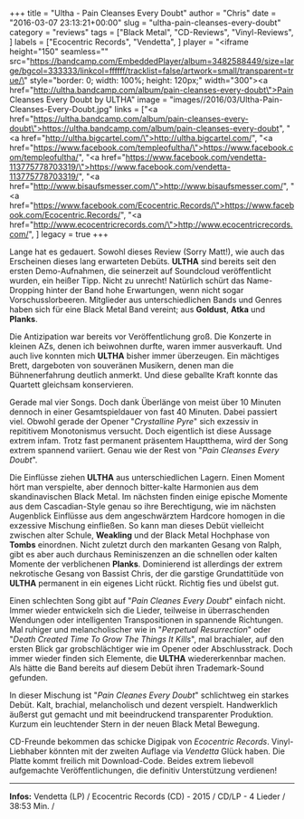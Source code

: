 +++
title = "Ultha - Pain Cleanses Every Doubt"
author = "Chris"
date = "2016-03-07 23:13:21+00:00"
slug = "ultha-pain-cleanses-every-doubt"
category = "reviews"
tags = ["Black Metal", "CD-Reviews", "Vinyl-Reviews", ]
labels = ["Ecocentric Records", "Vendetta", ]
player = "<iframe height=\"150\" seamless=\"\" src=\"https://bandcamp.com/EmbeddedPlayer/album=3482588449/size=large/bgcol=333333/linkcol=ffffff/tracklist=false/artwork=small/transparent=true/\" style=\"border: 0; width: 100%; height: 120px;\" width=\"300\"><a href=\"http://ultha.bandcamp.com/album/pain-cleanses-every-doubt\">Pain Cleanses Every Doubt by ULTHA</a></iframe>"
image = "images//2016/03/Ultha-Pain-Cleanses-Every-Doubt.jpg"
links = ["<a href=\"https://ultha.bandcamp.com/album/pain-cleanses-every-doubt\">https://ultha.bandcamp.com/album/pain-cleanses-every-doubt</a>", "<a href=\"http://ultha.bigcartel.com/\">http://ultha.bigcartel.com/</a>", "<a href=\"https://www.facebook.com/templeofultha/\">https://www.facebook.com/templeofultha/</a>", "<a href=\"https://www.facebook.com/vendetta-113775778703319/\">https://www.facebook.com/vendetta-113775778703319/</a>", "<a href=\"http://www.bisaufsmesser.com/\">http://www.bisaufsmesser.com/</a>", "<a href=\"https://www.facebook.com/Ecocentric.Records/\">https://www.facebook.com/Ecocentric.Records/</a>", "<a href=\"http://www.ecocentricrecords.com/\">http://www.ecocentricrecords.com/</a>", ]
legacy = true
+++

Lange hat es gedauert. Sowohl dieses Review (Sorry Matt!), wie auch das Erscheinen dieses lang erwarteten Debüts. **ULTHA** sind bereits seit den ersten Demo-Aufnahmen, die seinerzeit auf Soundcloud veröffentlicht wurden, ein heißer Tipp. Nicht zu unrecht! Natürlich schürt das Name-Dropping hinter der Band hohe Erwartungen, wenn nicht sogar Vorschusslorbeeren. Mitglieder aus unterschiedlichen Bands und Genres haben sich für eine Black Metal Band vereint; aus **Goldust**, **Atka** und **Planks**.

Die Antizipation war bereits vor Veröffentlichung groß. Die Konzerte in kleinen AZs, denen ich beiwohnen durfte, waren immer ausverkauft. Und auch live konnten mich **ULTHA** bisher immer überzeugen. Ein mächtiges Brett, dargeboten von souveränen Musikern, denen man die Bühnenerfahrung deutlich anmerkt. Und diese geballte Kraft konnte das Quartett gleichsam konservieren.

Gerade mal vier Songs. Doch dank Überlänge von meist über 10 Minuten dennoch in einer Gesamtspieldauer von fast 40 Minuten. Dabei passiert viel. Obwohl gerade der Opener "_Crystalline Pyre_" sich exzessiv in repititivem Monotonismus versucht. Doch eigentlich ist diese Aussage extrem infam. Trotz fast permanent präsentem Hauptthema, wird der Song extrem spannend variiert. Genau wie der Rest von "_Pain Cleanses Every Doubt_".

Die Einflüsse ziehen **ULTHA** aus unterschiedlichen Lagern. Einen Moment hört man verspielte, aber dennoch bitter-kalte Harmonien aus dem skandinavischen Black Metal. Im nächsten finden einige epische Momente aus dem Cascadian-Style genau so ihre Berechtigung, wie im nächsten Augenblick Einflüsse aus dem angeschwärztem Hardcore homogen in die exzessive Mischung einfließen. So kann man dieses Debüt vielleicht zwischen alter Schule, **Weakling** und der Black Metal Hochphase von **Tombs** einordnen. Nicht zuletzt durch den markanten Gesang von Ralph, gibt es aber auch durchaus Reminiszenzen an die schnellen oder kalten Momente der verblichenen **Planks**. Dominierend ist allerdings der extrem nekrotische Gesang von Bassist Chris, der die garstige Grundattitüde von **ULTHA** permanent in ein eigenes Licht rückt. Richtig fies und übelst gut.

Einen schlechten Song gibt auf "_Pain Cleanes Every Doubt_" einfach nicht. Immer wieder entwickeln sich die Lieder, teilweise in überraschenden Wendungen oder intelligenten Transpositionen in spannende Richtungen. Mal ruhiger und melancholischer wie in "_Perpetual Resurrection_" oder "_Death Created Time To Grow The Things It Kills_", mal brachialer, auf den ersten Blick gar grobschlächtiger wie im Opener oder Abschlusstrack. Doch immer wieder finden sich Elemente, die **ULTHA** wiedererkennbar machen. Als hätte die Band bereits auf diesem Debüt ihren Trademark-Sound gefunden.

In dieser Mischung ist "_Pain Cleanes Every Doubt_" schlichtweg ein starkes Debüt. Kalt, brachial, melancholisch und dezent verspielt. Handwerklich äußerst gut gemacht und mit beeindruckend transparenter Produktion. Kurzum ein leuchtender Stern in der neuen Black Metal Bewegung.

CD-Freunde bekommen das schicke Digipak von _Ecocentric Records_. Vinyl-Liebhaber könnten mit der zweiten Auflage via _Vendetta_ Glück haben. Die Platte kommt freilich mit Download-Code. Beides extrem liebevoll aufgemachte Veröffentlichungen, die definitiv Unterstützung verdienen!





---
**Infos:**
Vendetta (LP) / Ecocentric Records (CD) - 2015 / 
CD/LP - 4 Lieder / 38:53 Min. / 
